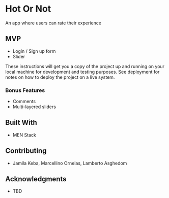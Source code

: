    # Hot Or Not

An app where users can rate their experience 

## MVP

 - Login / Sign up form
 - Slider

These instructions will get you a copy of the project up and running on your local machine for development and testing purposes. See deployment for notes on how to deploy the project on a live system.

###  Bonus Features

  - Comments
  - Multi-layered sliders
  
  ## Built With

- MEN Stack



## Contributing

- Jamila Keba, Marcellino Ornelas, Lamberto Asghedom


## Acknowledgments

* TBD
  
